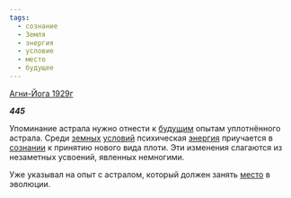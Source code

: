 ```yaml
---
tags:
  - сознание
  - Земля
  - энергия
  - условие
  - место
  - будущее
---
```

[Агни-Йога 1929г](https://127.0.0.1:4002/agni/1929)

___445___

Упоминание астрала нужно отнести к [будущим](../../../tags/#будущее) опытам уплотнённого астрала. Среди [земных](../../../tags/#Земля) [условий](../../../tags/#условие) психическая [энергия](../../../tags/#энергия) приучается в [сознании](../../../tags/#сознание) к принятию нового вида плоти. Эти изменения слагаются из незаметных усвоений, явленных немногими.   

Уже указывал на опыт с астралом, который должен занять [место](../../../tags/#место) в эволюции.